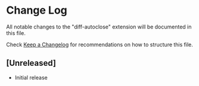 # Change Log

All notable changes to the "diff-autoclose" extension will be documented in this file.

Check [Keep a Changelog](http://keepachangelog.com/) for recommendations on how to structure this file.

## [Unreleased]

- Initial release